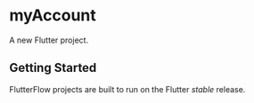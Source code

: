 # myAccount

A new Flutter project.

## Getting Started

FlutterFlow projects are built to run on the Flutter _stable_ release.
